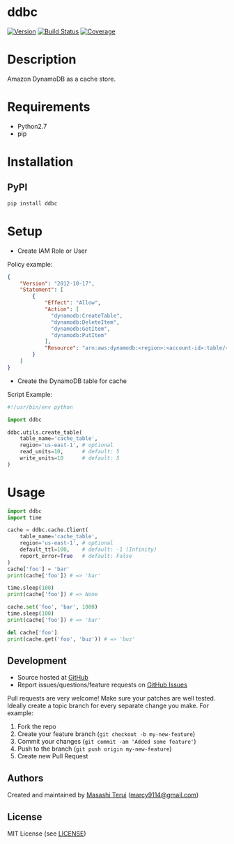 ddbc
=======

[![Version](https://img.shields.io/pypi/v/ddbc.svg)](https://pypi.python.org/pypi/ddbc)
[![Build Status](https://img.shields.io/travis/marcy-terui/ddbc/master.svg)](http://travis-ci.org/marcy-terui/ddbc)
[![Coverage](https://img.shields.io/coveralls/marcy-terui/ddbc.svg)](https://coveralls.io/github/marcy-terui/ddbc)

# Description

Amazon DynamoDB as a cache store.

# Requirements

- Python2.7
- pip

# Installation

## PyPI

```sh
pip install ddbc
```

# Setup

- Create IAM Role or User

Policy example:

```json
{
    "Version": "2012-10-17",
    "Statement": [
        {
            "Effect": "Allow",
            "Action": [
              "dynamodb:CreateTable",
              "dynamodb:DeleteItem",
              "dynamodb:GetItem",
              "dynamodb:PutItem"
            ],
            "Resource": "arn:aws:dynamodb:<region>:<account-id>:table/<cache-table>"
        }
    ]
}
```

- Create the DynamoDB table for cache

Script Example:

```python
#!/usr/bin/env python

import ddbc

ddbc.utils.create_table(
    table_name='cache_table',
    region='us-east-1', # optional
    read_units=10,      # default: 5
    write_units=10      # default: 5
)
```

# Usage

```python
import ddbc
import time

cache = ddbc.cache.Client(
    table_name='cache_table',
    region='us-east-1', # optional
    default_ttl=100,    # default: -1 (Infinity)
    report_error=True   # default: False
)
cache['foo'] = 'bar'
print(cache['foo']) # => 'bar'

time.sleep(100)
print(cache['foo']) # => None

cache.set('foo', 'bar', 1000)
time.sleep(100)
print(cache['foo']) # => 'bar'

del cache['foo']
print(cache.get('foo', 'buz')) # => 'buz'
```

Development
-----------

-   Source hosted at [GitHub](https://github.com/marcy-terui/ddbc)
-   Report issues/questions/feature requests on [GitHub
    Issues](https://github.com/marcy-terui/ddbc/issues)

Pull requests are very welcome! Make sure your patches are well tested.
Ideally create a topic branch for every separate change you make. For
example:

1.  Fork the repo
2.  Create your feature branch (`git checkout -b my-new-feature`)
3.  Commit your changes (`git commit -am 'Added some feature'`)
4.  Push to the branch (`git push origin my-new-feature`)
5.  Create new Pull Request

Authors
-------

Created and maintained by [Masashi Terui](https://github.com/marcy-terui) (<marcy9114@gmail.com>)

License
-------

MIT License (see [LICENSE](https://github.com/marcy-terui/ddbc/blob/master/LICENSE))
